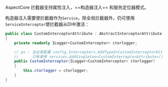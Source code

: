 AspectCore 拦截器支持属性注入，==构造器注入== 和服务定位器模式。

构造器注入需要使拦截器作为`Service`，除全局拦截器外，仍可使用`ServiceInterceptor`使拦截器从DI中激活：

```csharp
public class CustomInterceptorAttribute : AbstractInterceptorAttribute 
{
    private readonly ILogger<CustomInterceptor> ctorlogger;

    // ps : 当全局配置 config.Interceptors.AddTyped<CustomInterceptorAttribute>(); 时，构造器注入无法自动注入，需要手动处理
    //      只有使用 services.AddSingleton<CustomInterceptorAttribute>(); + services.ConfigureDynamicProxy(config => { config.Interceptors.AddServiced<CustomInterceptorAttribute>(); }); 才会自动注入
    public CustomInterceptor(ILogger<CustomInterceptor> ctorlogger)
    {
        this.ctorlogger = ctorlogger;
    }
}
```